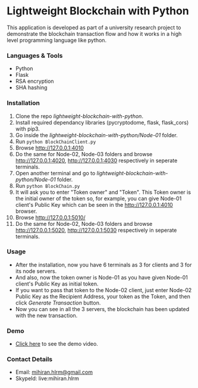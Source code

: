 # Lightweight Blockchain with Python

This application is developed as part of a university research project to demonstrate the blockchain transaction flow and how it works in a high level programming language like python.

### Languages & Tools
* Python
* Flask
* RSA encryption
* SHA hashing

### Installation

1. Clone the repo _lightweight-blockchain-with-python_.
2. Install required dependancy libraries (pycryptodome, flask, flask_cors) with pip3.
3. Go inside the _lightweight-blockchain-with-python/Node-01_ folder.
4. Run `python BlockChainClient.py`
5. Browse http://127.0.0.1:4010
6. Do the same for Node-02, Node-03 folders and browse http://127.0.0.1:4020, http://127.0.0.1:4030 respectively in seperate terminals.
7. Open another terminal and go to _lightweight-blockchain-with-python/Node-01_ folder.
8. Run `python BlockChain.py`
9. It will ask you to enter "Token owner" and "Token". This Token owner is the initial owner of the token so, for example, you can give Node-01 client's Public Key which can be seen in the http://127.0.0.1:4010 browser.
10. Browse http://127.0.0.1:5010/
11. Do the same for Node-02, Node-03 folders and browse http://127.0.0.1:5020, http://127.0.0.1:5030 respectively in seperate terminals.

### Usage

* After the installation, now you have 6 terminals as 3 for clients and 3 for its node servers. 
* And also, now the token owner is Node-01 as you have given Node-01 client's Public Key as initial token.
* If you want to pass that token to the Node-02 client, just enter Node-02 Public Key as the Recipient Address, your token as the Token, and then click _Generate Transaction_ button.
* Now you can see in all the 3 servers, the blockchain has been updated with the new transaction.

### Demo

* [Click here](https://drive.google.com/file/d/1L0tfpnvbFruSjDrxMi6Yr0tKX565Rs7h/view?usp=sharing) to see the demo video.

### Contact Details

* Email: mihiran.hlrm@gmail.com
* SkypeId: live:mihiran.hlrm
